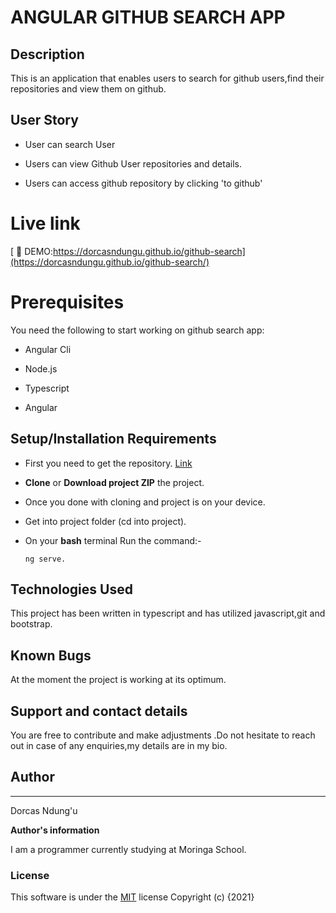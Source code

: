 # ANGULAR GITHUB SEARCH APP

## Description
This is an application that enables users to search for github users,find their repositories and view them on github.

## User Story
- User can search User

- Users can view Github User repositories and details.

- Users can access github repository by clicking 'to github'

# Live link

[ 🔗 DEMO:https://dorcasndungu.github.io/github-search](https://dorcasndungu.github.io/github-search/) 


# Prerequisites
You need the following to start working on github search app:

* Angular Cli

* Node.js

* Typescript

* Angular

## Setup/Installation Requirements

* First you need to get the repository.
 [Link](https://github.com/dorcasndungu/)

* **Clone** or **Download project ZIP** the project.

* Once you done with cloning and project is on your device.

* Get into project folder (cd into project).

*  On your **bash** terminal Run the command:- 

    ```
    ng serve.
    ```

## Technologies Used
This project has been written in typescript and has utilized javascript,git and bootstrap.
    
## Known Bugs
At the moment the project is working at its optimum.

## Support and contact details
You are free to contribute and make adjustments .Do not hesitate to reach out in case of any enquiries,my details are in my bio.

## Author
---
Dorcas Ndung'u

**Author's information**

I am a programmer currently studying at Moringa School.

### License
This software is under the [MIT](LICENSE) license
Copyright (c) {2021} 
